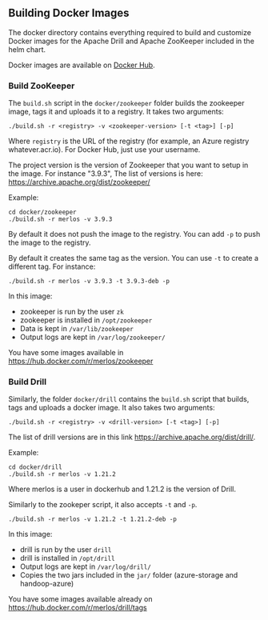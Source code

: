 ## Building Docker Images
The docker directory contains everything required to build and customize Docker images for the Apache Drill and Apache ZooKeeper included in the helm chart.

Docker images are available on [Docker Hub](https://hub.docker.com/u/merlos/). 


### Build ZooKeeper
The `build.sh` script in the `docker/zookeeper` folder builds the zookeeper image, tags it and uploads it to a registry. 
It takes two arguments:

```shell
./build.sh -r <registry> -v <zookeeper-version> [-t <tag>] [-p] 
```
Where `registry` is the URL of the registry (for example, an Azure registry whatever.acr.io). For Docker Hub, just use your username.

The project version is the version of Zookeeper that you want to setup in the image. For instance "3.9.3", The list of versions is here: https://archive.apache.org/dist/zookeeper/

Example:
```shell
cd docker/zookeeper
./build.sh -r merlos -v 3.9.3
```

By default it does not push the image to the registry. You can add `-p` to push the image to the registry.

By default it creates the same tag as the version. You can use `-t` to create a different tag. For instance: 

```shell
./build.sh -r merlos -v 3.9.3 -t 3.9.3-deb -p
```

In this image: 
* zookeeper is run by the user `zk`
* zookeeper is installed in `/opt/zookeeper`
* Data is kept in `/var/lib/zookeeper`
* Output logs are kept in `/var/log/zookeeper/`

You have some images available in https://hub.docker.com/r/merlos/zookeeper

### Build Drill

Similarly,  the folder `docker/drill` contains the `build.sh` script that  builds, tags and uploads a docker image. It also takes two arguments:

```shell
./build.sh -r <registry> -v <drill-version> [-t <tag>] [-p]
```

The list of drill versions are in this link https://archive.apache.org/dist/drill/.

Example:

```shell
cd docker/drill
./build.sh -r merlos -v 1.21.2
```

Where merlos is a user in dockerhub and 1.21.2 is the version of Drill. 

Similarly to the zookeper script, it also accepts `-t`  and `-p`.

```shell
./build.sh -r merlos -v 1.21.2 -t 1.21.2-deb -p
```

In this image: 
* drill is run by the user `drill`
* drill is installed in `/opt/drill`
* Output logs are kept in `/var/log/drill/`
* Copies the two jars included in the `jar/` folder (azure-storage and handoop-azure)

You have some images available already on https://hub.docker.com/r/merlos/drill/tags